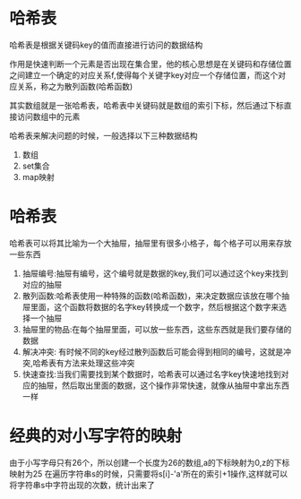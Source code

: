 # 哈希表

哈希表是根据关键码key的值而直接进行访问的数据结构

作用是快速判断一个元素是否出现在集合里，他的核心思想是在关键码和存储位置之间建立一个确定的对应关系f,使得每个关键字key对应一个存储位置，而这个对应关系，称之为散列函数(哈希函数)

其实数组就是一张哈希表，哈希表中关键码就是数组的索引下标，然后通过下标直接访问数组中的元素

哈希表来解决问题的时候，一般选择以下三种数据结构
1. 数组
2. set集合
3. map映射


# 哈希表
哈希表可以将其比喻为一个大抽屉，抽屉里有很多小格子，每个格子可以用来存放一些东西

1. 抽屉编号:抽屉有编号，这个编号就是数据的key,我们可以通过这个key来找到对应的抽屉
2. 散列函数:哈希表使用一种特殊的函数(哈希函数)，来决定数据应该放在哪个抽屉里面，这个函数将数据的名字key转换成一个数字，然后根据这个数字来选择一个抽屉
3. 抽屉里的物品:在每个抽屉里面，可以放一些东西，这些东西就是我们要存储的数据
4. 解决冲突: 有时候不同的key经过散列函数后可能会得到相同的编号，这就是冲突,哈希表有方法来处理这些冲突
5. 快速查找:当我们需要找到某个数据时，哈希表可以通过名字key快速地找到对应的抽屉，然后取出里面的数据，这个操作非常快速，就像从抽屉中拿出东西一样

# 经典的对小写字符的映射
由于小写字母只有26个，所以创建一个长度为26的数组,a的下标映射为0,z的下标映射为25
在遍历字符串s的时候，只需要将s[i]-'a'所在的索引+1操作,这样就可以将字符串s中字符出现的次数，统计出来了


